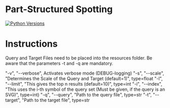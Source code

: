 # Part-Structured Spotting

[![Python Versions](https://img.shields.io/badge/python-3.5-blue.svg)](https://github.com/mkli90/pss/)

# Instructions

Query and Target Files need to be placed into the resources folder.
Be aware that the parameters -t and -q are mandatory.

"-v", "--verbose", Activates verbose mode (DEBUG-logging)
"-s", "--scale", "Determines the Scale of the Query and Target (default=1)", type=float
"-l", "--limit", "This gives the top n results (default=10)", type=int
"-i", "--index", "This uses the i-th symbol of the query set (Must be given, if the query is an SVG)", type=int)
"-q", "--query", "Path to the query file", type=str
"-t", "--target", "Path to the target file", type=str